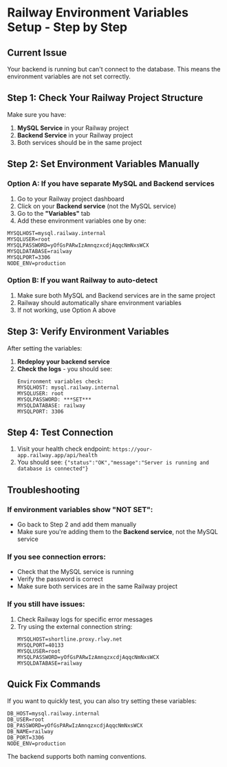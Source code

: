 # Railway Environment Variables Setup - Step by Step

## Current Issue
Your backend is running but can't connect to the database. This means the environment variables are not set correctly.

## Step 1: Check Your Railway Project Structure

Make sure you have:
1. **MySQL Service** in your Railway project
2. **Backend Service** in your Railway project
3. Both services should be in the same project

## Step 2: Set Environment Variables Manually

### Option A: If you have separate MySQL and Backend services

1. Go to your Railway project dashboard
2. Click on your **Backend service** (not the MySQL service)
3. Go to the **"Variables"** tab
4. Add these environment variables one by one:

```
MYSQLHOST=mysql.railway.internal
MYSQLUSER=root
MYSQLPASSWORD=yOfGsPARwIzAmnqzxcdjAqqcNmNxsWCX
MYSQLDATABASE=railway
MYSQLPORT=3306
NODE_ENV=production
```

### Option B: If you want Railway to auto-detect

1. Make sure both MySQL and Backend services are in the same project
2. Railway should automatically share environment variables
3. If not working, use Option A above

## Step 3: Verify Environment Variables

After setting the variables:

1. **Redeploy your backend service**
2. **Check the logs** - you should see:
   ```
   Environment variables check:
   MYSQLHOST: mysql.railway.internal
   MYSQLUSER: root
   MYSQLPASSWORD: ***SET***
   MYSQLDATABASE: railway
   MYSQLPORT: 3306
   ```

## Step 4: Test Connection

1. Visit your health check endpoint: `https://your-app.railway.app/api/health`
2. You should see: `{"status":"OK","message":"Server is running and database is connected"}`

## Troubleshooting

### If environment variables show "NOT SET":
- Go back to Step 2 and add them manually
- Make sure you're adding them to the **Backend service**, not the MySQL service

### If you see connection errors:
- Check that the MySQL service is running
- Verify the password is correct
- Make sure both services are in the same Railway project

### If you still have issues:
1. Check Railway logs for specific error messages
2. Try using the external connection string:
   ```
   MYSQLHOST=shortline.proxy.rlwy.net
   MYSQLPORT=40133
   MYSQLUSER=root
   MYSQLPASSWORD=yOfGsPARwIzAmnqzxcdjAqqcNmNxsWCX
   MYSQLDATABASE=railway
   ```

## Quick Fix Commands

If you want to quickly test, you can also try setting these variables:

```
DB_HOST=mysql.railway.internal
DB_USER=root
DB_PASSWORD=yOfGsPARwIzAmnqzxcdjAqqcNmNxsWCX
DB_NAME=railway
DB_PORT=3306
NODE_ENV=production
```

The backend supports both naming conventions. 